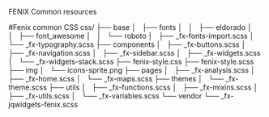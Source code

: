FENIX Common resources


#Fenix common CSS
css/
├── base
│   ├── fonts
│   │   ├── eldorado
│   │   ├── font_awesome
│   │   └── roboto
│   ├── _fx-fonts-import.scss
│   └── _fx-typography.scss
├── components
│   ├── _fx-buttons.scss
│   ├── _fx-navigation.scss
│   ├── _fx-sidebar.scss
│   ├── _fx-widgets.scss
│   └── _fx-widgets-stack.scss
├── fenix-style.css
├── fenix-style.scss
├── img
│   └── icons-sprite.png
├── pages
│   ├── _fx-analysis.scss
│   ├── _fx-home.scss
│   └── _fx-maps.scss
├── themes
│   └── _fx-theme.scss
├── utils
│   ├── _fx-functions.scss
│   ├── _fx-mixins.scss
│   ├── _fx-utils.scss
│   └── _fx-variables.scss
└── vendor
    └── _fx-jqwidgets-fenix.scss
